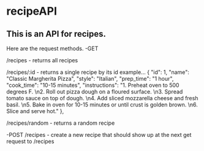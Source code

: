 # recipeAPI
## This is an API for recipes.

Here are the request methods.
-GET

/recipes - returns all recipes

/recipes/:id - returns a single recipe by its id
    example...
    {
      "id": 1,
      "name": "Classic Margherita Pizza",
      "style": "Italian",
      "prep_time": "1 hour",
      "cook_time": "10-15 minutes",
      "instructions": "1. Preheat oven to 500 degrees F. \n2. Roll out pizza dough on a floured surface. \n3. Spread tomato sauce on top of dough. \n4. Add sliced mozzarella cheese and fresh basil. \n5. Bake in oven for 10-15 minutes or until crust is golden brown. \n6. Slice and serve hot."
    },



/recipes/random - returns a random recipe


-POST
/recipes - create a new recipe that should show up at the next get request to /recipes